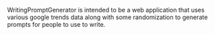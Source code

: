 WritingPromptGenerator is intended to be a web application that uses various google trends data along with some randomization to generate prompts for people to use to write.
